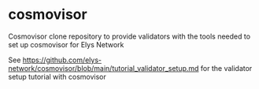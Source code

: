 # cosmovisor
Cosmovisor clone repository to provide validators with the tools needed to set up cosmovisor for Elys Network

See https://github.com/elys-network/cosmovisor/blob/main/tutorial_validator_setup.md for the validator setup tutorial with cosmovisor
